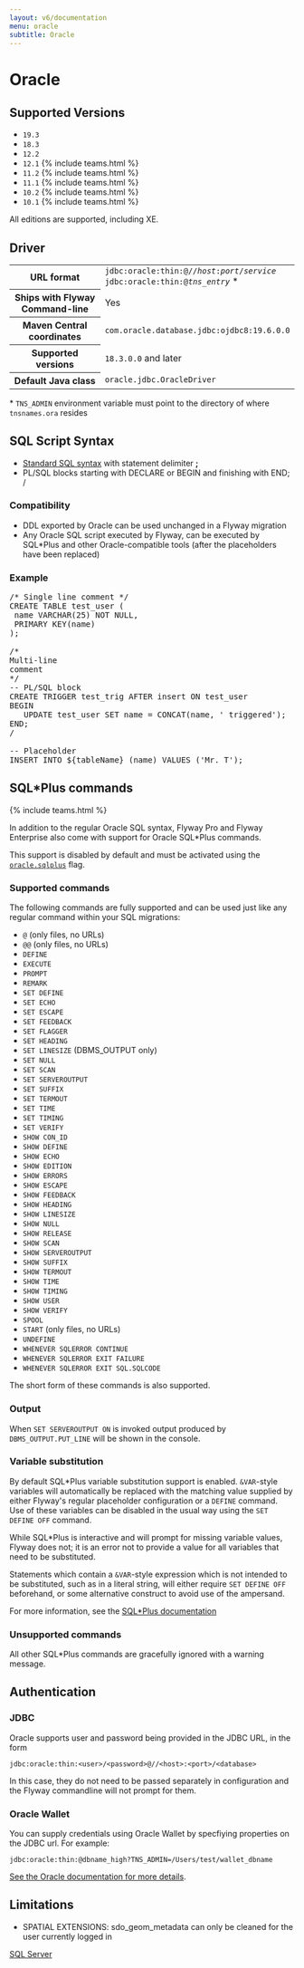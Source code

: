 ```yaml
---
layout: v6/documentation
menu: oracle
subtitle: Oracle
---
```

# Oracle

## Supported Versions

- `19.3`
- `18.3`
- `12.2`
- `12.1` {% include teams.html %}
- `11.2` {% include teams.html %}
- `11.1` {% include teams.html %}
- `10.2` {% include teams.html %}
- `10.1` {% include teams.html %}

All editions are supported, including XE.

## Driver

<table class="table">
<tr>
<th>URL format</th>
<td><code>jdbc:oracle:thin:@//<i>host</i>:<i>port</i>/<i>service</i></code><br>
<code>jdbc:oracle:thin:@<i>tns_entry</i></code> *
</td>
</tr>
<tr>
<th>Ships with Flyway Command-line</th>
<td>Yes</td>
</tr>
<tr>
<th>Maven Central coordinates</th>
<td><code>com.oracle.database.jdbc:ojdbc8:19.6.0.0</code></td>
</tr>
<tr>
<th>Supported versions</th>
<td><code>18.3.0.0</code> and later</td>
</tr>
<tr>
<th>Default Java class</th>
<td><code>oracle.jdbc.OracleDriver</code></td>
</tr>
</table>

\* `TNS_ADMIN` environment variable must point to the directory of where `tnsnames.ora` resides

## SQL Script Syntax

- [Standard SQL syntax](/documentation/v6/migrations#sql-based-migrations#syntax) with statement delimiter **;**
- PL/SQL blocks starting with DECLARE or BEGIN and finishing with END; /

### Compatibility

- DDL exported by Oracle can be used unchanged in a Flyway migration
- Any Oracle SQL script executed by Flyway, can be executed by SQL*Plus
        and other Oracle-compatible tools (after the placeholders have been replaced)

### Example

<pre class="prettyprint">/* Single line comment */
CREATE TABLE test_user (
 name VARCHAR(25) NOT NULL,
 PRIMARY KEY(name)
);

/*
Multi-line
comment
*/
-- PL/SQL block
CREATE TRIGGER test_trig AFTER insert ON test_user
BEGIN
   UPDATE test_user SET name = CONCAT(name, ' triggered');
END;
/

-- Placeholder
INSERT INTO ${tableName} (name) VALUES ('Mr. T');</pre>

## SQL*Plus commands 
{% include teams.html %}

In addition to the regular Oracle SQL syntax, Flyway Pro and Flyway Enterprise also come with support for Oracle 
SQL*Plus commands.

This support is disabled by default and must be activated using the [`oracle.sqlplus`](/documentation/v6/commandline/migrate#oracle.sqlplus) flag.

### Supported commands

The following commands are fully supported and can be used just like any regular command within your SQL migrations:

- `@` (only files, no URLs)
- `@@` (only files, no URLs)
- `DEFINE`
- `EXECUTE`
- `PROMPT`
- `REMARK`
- `SET DEFINE`
- `SET ECHO`
- `SET ESCAPE`
- `SET FEEDBACK`
- `SET FLAGGER`
- `SET HEADING`
- `SET LINESIZE` (DBMS_OUTPUT only)
- `SET NULL`
- `SET SCAN`
- `SET SERVEROUTPUT`
- `SET SUFFIX`
- `SET TERMOUT`
- `SET TIME`
- `SET TIMING`
- `SET VERIFY`
- `SHOW CON_ID`
- `SHOW DEFINE`
- `SHOW ECHO`
- `SHOW EDITION`
- `SHOW ERRORS`
- `SHOW ESCAPE`
- `SHOW FEEDBACK`
- `SHOW HEADING`
- `SHOW LINESIZE`
- `SHOW NULL`
- `SHOW RELEASE`
- `SHOW SCAN`
- `SHOW SERVEROUTPUT`
- `SHOW SUFFIX`
- `SHOW TERMOUT`
- `SHOW TIME`
- `SHOW TIMING`
- `SHOW USER`
- `SHOW VERIFY`
- `SPOOL`
- `START` (only files, no URLs)
- `UNDEFINE`
- `WHENEVER SQLERROR CONTINUE`
- `WHENEVER SQLERROR EXIT FAILURE`
- `WHENEVER SQLERROR EXIT SQL.SQLCODE`

The short form of these commands is also supported. 

### Output

When `SET SERVEROUTPUT ON` is invoked output produced by `DBMS_OUTPUT.PUT_LINE` will be shown in the console.

### Variable substitution

By default SQL\*Plus variable substitution support is enabled. `&VAR`-style variables will automatically be replaced 
with the matching value supplied by either Flyway's regular placeholder configuration or a `DEFINE` command. 
Use of these variables can be disabled in the usual way using the `SET DEFINE OFF` command. 

While SQL\*Plus is interactive and will prompt for missing variable values, Flyway does not; it is an error not
to provide a value for all variables that need to be substituted. 

Statements which contain a `&VAR`-style expression which is not intended to be substituted, such as in a
literal string, will either require `SET DEFINE OFF` beforehand, or some alternative construct to avoid use of
the ampersand.

For more information, see the 
[SQL\*Plus documentation](https://blogs.oracle.com/opal/sqlplus-101-substitution-variables#2)

### Unsupported commands

All other SQL*Plus commands are gracefully ignored with a warning message.

## Authentication

### JDBC

Oracle supports user and password being provided in the JDBC URL, in the form

`jdbc:oracle:thin:<user>/<password>@//<host>:<port>/<database>`

In this case, they do not need to be passed separately in configuration and the Flyway commandline will not prompt for them.

### Oracle Wallet

You can supply credentials using Oracle Wallet by specfiying properties on the JDBC url. For example:

`jdbc:oracle:thin:@dbname_high?TNS_ADMIN=/Users/test/wallet_dbname`

[See the Oracle documentation for more details](https://docs.oracle.com/en/cloud/paas/autonomous-data-warehouse-cloud/user/connect-jdbc-thin-wallet.html#GUID-20656D84-4D79-4EE9-B55F-333053948966).

## Limitations

- SPATIAL EXTENSIONS: sdo_geom_metadata can only be cleaned for the user currently logged in

<p class="next-steps">
    <a class="btn btn-primary" href="/documentation/v6/database/sqlserver">SQL Server <i class="fa fa-arrow-right"></i></a>
</p>